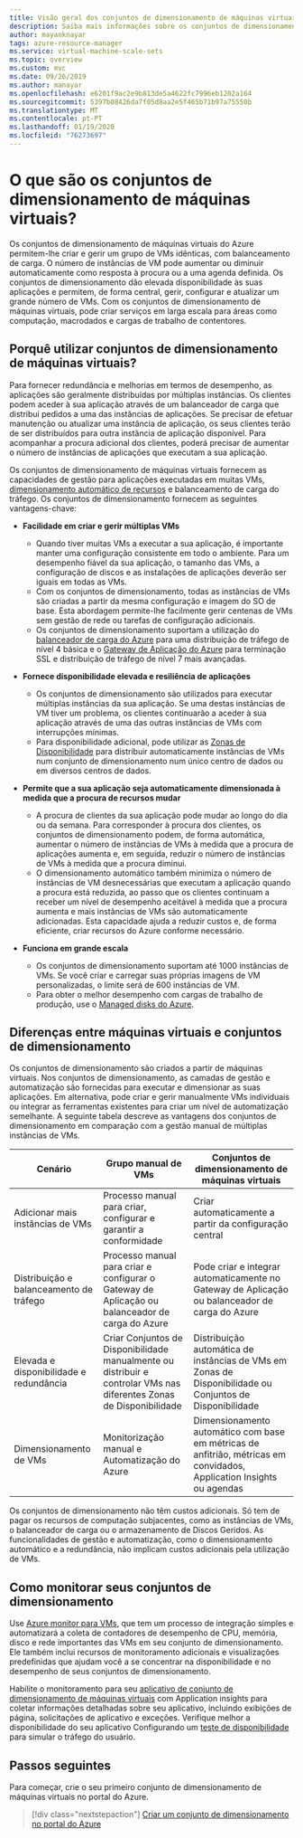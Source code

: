 ```yaml
---
title: Visão geral dos conjuntos de dimensionamento de máquinas virtuais do Azure
description: Saiba mais informações sobre os conjuntos de dimensionamento de máquinas virtuais e como dimensionar automaticamente as suas aplicações
author: mayanknayar
tags: azure-resource-manager
ms.service: virtual-machine-scale-sets
ms.topic: overview
ms.custom: mvc
ms.date: 09/26/2019
ms.author: manayar
ms.openlocfilehash: e6201f9ac2e9b813de5a4622fc7996eb1202a164
ms.sourcegitcommit: 5397b08426da7f05d8aa2e5f465b71b97a75550b
ms.translationtype: MT
ms.contentlocale: pt-PT
ms.lasthandoff: 01/19/2020
ms.locfileid: "76273697"
---
```

# <a name="what-are-virtual-machine-scale-sets"></a>O que são os conjuntos de dimensionamento de máquinas virtuais?
Os conjuntos de dimensionamento de máquinas virtuais do Azure permitem-lhe criar e gerir um grupo de VMs idênticas, com balanceamento de carga. O número de instâncias de VM pode aumentar ou diminuir automaticamente como resposta à procura ou a uma agenda definida. Os conjuntos de dimensionamento dão elevada disponibilidade às suas aplicações e permitem, de forma central, gerir, configurar e atualizar um grande número de VMs. Com os conjuntos de dimensionamento de máquinas virtuais, pode criar serviços em larga escala para áreas como computação, macrodados e cargas de trabalho de contentores.


## <a name="why-use-virtual-machine-scale-sets"></a>Porquê utilizar conjuntos de dimensionamento de máquinas virtuais?
Para fornecer redundância e melhorias em termos de desempenho, as aplicações são geralmente distribuídas por múltiplas instâncias. Os clientes podem aceder à sua aplicação através de um balanceador de carga que distribui pedidos a uma das instâncias de aplicações. Se precisar de efetuar manutenção ou atualizar uma instância de aplicação, os seus clientes terão de ser distribuídos para outra instância de aplicação disponível. Para acompanhar a procura adicional dos clientes, poderá precisar de aumentar o número de instâncias de aplicações que executam a sua aplicação.

Os conjuntos de dimensionamento de máquinas virtuais fornecem as capacidades de gestão para aplicações executadas em muitas VMs, [dimensionamento automático de recursos](virtual-machine-scale-sets-autoscale-overview.md) e balanceamento de carga do tráfego. Os conjuntos de dimensionamento fornecem as seguintes vantagens-chave:

- **Facilidade em criar e gerir múltiplas VMs**
    - Quando tiver muitas VMs a executar a sua aplicação, é importante manter uma configuração consistente em todo o ambiente. Para um desempenho fiável da sua aplicação, o tamanho das VMs, a configuração de discos e as instalações de aplicações deverão ser iguais em todas as VMs.
    - Com os conjuntos de dimensionamento, todas as instâncias de VMs são criadas a partir da mesma configuração e imagem do SO de base. Esta abordagem permite-lhe facilmente gerir centenas de VMs sem gestão de rede ou tarefas de configuração adicionais.
    - Os conjuntos de dimensionamento suportam a utilização do [balanceador de carga do Azure](../load-balancer/load-balancer-overview.md) para uma distribuição de tráfego de nível 4 básica e o [Gateway de Aplicação do Azure](../application-gateway/application-gateway-introduction.md) para terminação SSL e distribuição de tráfego de nível 7 mais avançadas.

- **Fornece disponibilidade elevada e resiliência de aplicações**
    - Os conjuntos de dimensionamento são utilizados para executar múltiplas instâncias da sua aplicação. Se uma destas instâncias de VM tiver um problema, os clientes continuarão a aceder à sua aplicação através de uma das outras instâncias de VMs com interrupções mínimas.
    - Para disponibilidade adicional, pode utilizar as [Zonas de Disponibilidade](../availability-zones/az-overview.md) para distribuir automaticamente instâncias de VMs num conjunto de dimensionamento num único centro de dados ou em diversos centros de dados.

- **Permite que a sua aplicação seja automaticamente dimensionada à medida que a procura de recursos mudar**
    - A procura de clientes da sua aplicação pode mudar ao longo do dia ou da semana. Para corresponder à procura dos clientes, os conjuntos de dimensionamento podem, de forma automática, aumentar o número de instâncias de VMs à medida que a procura de aplicações aumenta e, em seguida, reduzir o número de instâncias de VMs à medida que a procura diminui.
    - O dimensionamento automático também minimiza o número de instâncias de VM desnecessárias que executam a aplicação quando a procura está reduzida, ao passo que os clientes continuam a receber um nível de desempenho aceitável à medida que a procura aumenta e mais instâncias de VMs são automaticamente adicionadas. Esta capacidade ajuda a reduzir custos e, de forma eficiente, criar recursos do Azure conforme necessário.

- **Funciona em grande escala**
    - Os conjuntos de dimensionamento suportam até 1000 instâncias de VMs. Se você criar e carregar suas próprias imagens de VM personalizadas, o limite será de 600 instâncias de VM.
    - Para obter o melhor desempenho com cargas de trabalho de produção, use o [Managed disks do Azure](../virtual-machines/windows/managed-disks-overview.md).


## <a name="differences-between-virtual-machines-and-scale-sets"></a>Diferenças entre máquinas virtuais e conjuntos de dimensionamento
Os conjuntos de dimensionamento são criados a partir de máquinas virtuais. Nos conjuntos de dimensionamento, as camadas de gestão e automatização são fornecidas para executar e dimensionar as suas aplicações. Em alternativa, pode criar e gerir manualmente VMs individuais ou integrar as ferramentas existentes para criar um nível de automatização semelhante. A seguinte tabela descreve as vantagens dos conjuntos de dimensionamento em comparação com a gestão manual de múltiplas instâncias de VMs.

| Cenário                           | Grupo manual de VMs                                                                    | Conjuntos de dimensionamento de máquinas virtuais |
|------------------------------------|----------------------------------------------------------------------------------------|---------------------------|
| Adicionar mais instâncias de VMs        | Processo manual para criar, configurar e garantir a conformidade                             | Criar automaticamente a partir da configuração central |
| Distribuição e balanceamento de tráfego | Processo manual para criar e configurar o Gateway de Aplicação ou balanceador de carga do Azure      | Pode criar e integrar automaticamente no Gateway de Aplicação ou balanceador de carga do Azure |
| Elevada e disponibilidade e redundância   | Criar Conjuntos de Disponibilidade manualmente ou distribuir e controlar VMs nas diferentes Zonas de Disponibilidade | Distribuição automática de instâncias de VMs em Zonas de Disponibilidade ou Conjuntos de Disponibilidade |
| Dimensionamento de VMs                     | Monitorização manual e Automatização do Azure                                                 | Dimensionamento automático com base em métricas de anfitrião, métricas em convidados, Application Insights ou agendas |

Os conjuntos de dimensionamento não têm custos adicionais. Só tem de pagar os recursos de computação subjacentes, como as instâncias de VMs, o balanceador de carga ou o armazenamento de Discos Geridos. As funcionalidades de gestão e automatização, como o dimensionamento automático e a redundância, não implicam custos adicionais pela utilização de VMs.

## <a name="how-to-monitor-your-scale-sets"></a>Como monitorar seus conjuntos de dimensionamento

Use [Azure monitor para VMs](../azure-monitor/insights/vminsights-overview.md), que tem um processo de integração simples e automatizará a coleta de contadores de desempenho de CPU, memória, disco e rede importantes das VMs em seu conjunto de dimensionamento. Ele também inclui recursos de monitoramento adicionais e visualizações predefinidas que ajudam você a se concentrar na disponibilidade e no desempenho de seus conjuntos de dimensionamento.

Habilite o monitoramento para seu [aplicativo de conjunto de dimensionamento de máquinas virtuais](../azure-monitor/app/azure-vm-vmss-apps.md) com Application insights para coletar informações detalhadas sobre seu aplicativo, incluindo exibições de página, solicitações de aplicativo e exceções. Verifique melhor a disponibilidade do seu aplicativo Configurando um [teste de disponibilidade](../azure-monitor/app/monitor-web-app-availability.md) para simular o tráfego do usuário.

## <a name="next-steps"></a>Passos seguintes
Para começar, crie o seu primeiro conjunto de dimensionamento de máquinas virtuais no portal do Azure.

> [!div class="nextstepaction"]
> [Criar um conjunto de dimensionamento no portal do Azure](quick-create-portal.md)
